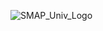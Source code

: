 ![SMAP_Univ_Logo](https://user-images.githubusercontent.com/36209435/72677371-06b42580-3a9c-11ea-8276-f2dee36ae44c.png)
